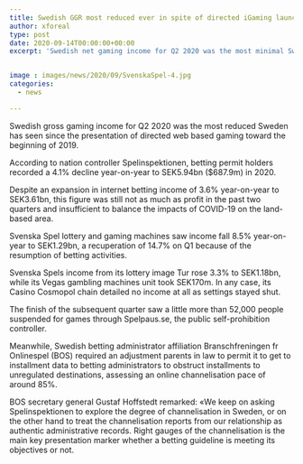 ```yaml
---
title: Swedish GGR most reduced ever in spite of directed iGaming launch
author: xforeal 
type: post
date: 2020-09-14T00:00:00+00:00
excerpt: 'Swedish net gaming income for Q2 2020 was the most minimal Sweden has seen since the presentation of controlled web based gaming toward the beginning of 2019 '


image : images/news/2020/09/SvenskaSpel-4.jpg
categories:
  - news

---
```

Swedish gross gaming income for Q2 2020 was the most reduced Sweden has seen since the presentation of directed web based gaming toward the beginning of 2019. 

According to nation controller Spelinspektionen, betting permit holders recorded a 4.1&percnt; decline year-on-year to SEK5.94bn ($687.9m) in 2020. 

Despite an expansion in internet betting income of 3.6&percnt; year-on-year to SEK3.61bn, this figure was still not as much as profit in the past two quarters and insufficient to balance the impacts of COVID-19 on the land-based area. 

Svenska Spel lottery and gaming machines saw income fall 8.5&percnt; year-on-year to SEK1.29bn, a recuperation of 14.7&percnt; on Q1 because of the resumption of betting activities. 

Svenska Spels income from its lottery image Tur rose 3.3&percnt; to SEK1.18bn, while its Vegas gambling machines unit took SEK170m. In any case, its Casino Cosmopol chain detailed no income at all as settings stayed shut. 

The finish of the subsequent quarter saw a little more than 52,000 people suspended for games through Spelpaus.se, the public self-prohibition controller. 

Meanwhile, Swedish betting administrator affiliation Branschfreningen fr Onlinespel (BOS) required an adjustment parents in law to permit it to get to installment data to betting administrators to obstruct installments to unregulated destinations, assessing an online channelisation pace of around 85&percnt;. 

BOS secretary general Gustaf Hoffstedt remarked: &#171;We keep on asking Spelinspektionen to explore the degree of channelisation in Sweden, or on the other hand to treat the channelisation reports from our relationship as authentic administrative records. Right gauges of the channelisation is the main key presentation marker whether a betting guideline is meeting its objectives or not.